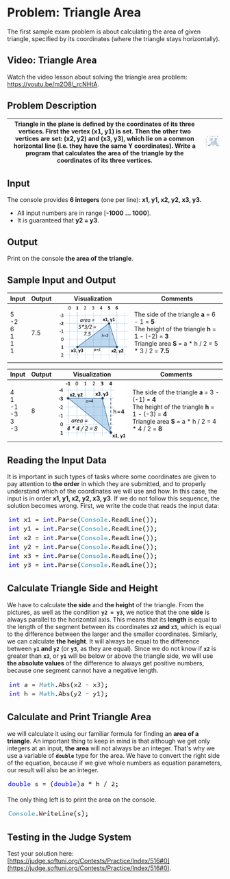 # Problem: Triangle Area

The first sample exam problem is about calculating the area of given triangle, specified by its coordinates (where the triangle stays horizontally).

## Video: Triangle Area

Watch the video lesson about solving the triangle area problem: https://youtu.be/m2O8\_rcNHtA.

## Problem Description

| Triangle in the plane is defined by the coordinates of its three vertices. First the vertex (x1, y1) is set. Then the other two vertices are set: (x2, y2) and (x3, y3), which lie on a common horizontal line (i.e. they have the same Y coordinates). Write a program that calculates the area of the triangle by the coordinates of its three vertices. | ![](../../../../assets/chapter-8-1-images/01.Triangle-area-01.png) |
| ---------------------------------------------------------------------------------------------------------------------------------------------------------------------------------------------------------------------------------------------------------------------------------------------------------------------------------------------------------- | ------------------------------------------------------------------ |

## Input

The console provides **6 integers** (one per line): **x1, y1, x2, y2, x3, y3.**

* All input numbers are in range \[**-1000 … 1000**].
* It is guaranteed that **y2 = y3**.

## Output

Print on the console **the area of the triangle**.

## Sample Input and Output

| Input                              | Output | Visualization                                                      | Comments                                                                                                                                                                                                                                            |
| ---------------------------------- | ------ | ------------------------------------------------------------------ | --------------------------------------------------------------------------------------------------------------------------------------------------------------------------------------------------------------------------------------------------- |
| <p>5<br>-2<br>6<br>1<br>1<br>1</p> | 7.5    | ![](../../../../assets/chapter-8-1-images/01.Triangle-area-01.png) | <p>The side of the triangle <strong>a</strong> = 6 - 1 = <strong>5</strong><br>The height of the triangle <strong>h</strong> = 1 - (-2) = <strong>3</strong><br>Triangle area <strong>S</strong> = a * h / 2 = 5 * 3 / 2 = <strong>7.5</strong></p> |

| Input                                | Output | Visualization                                                      | Comments                                                                                                                                                                                                                                             |
| ------------------------------------ | ------ | ------------------------------------------------------------------ | ---------------------------------------------------------------------------------------------------------------------------------------------------------------------------------------------------------------------------------------------------- |
| <p>4<br>1<br>-1<br>-3<br>3<br>-3</p> | 8      | ![](../../../../assets/chapter-8-1-images/01.Triangle-area-02.png) | <p>The side of the triangle <strong>a</strong> = 3 - (-1) = <strong>4</strong><br>The height of the triangle <strong>h</strong> = 1 - (-3) = <strong>4</strong><br>Triangle area <strong>S</strong> = a * h / 2 = 4 * 4 / 2 = <strong>8</strong></p> |

## Reading the Input Data

It is important in such types of tasks where some coordinates are given to pay attention to **the order** in which they are submitted, and to properly understand which of the coordinates we will use and how. In this case, the input is in order **x1, y1, x2, y2, x3, y3**. If we do not follow this sequence, the solution becomes wrong. First, we write the code that reads the input data:

![](../../../../assets/chapter-8-1-images/01.Triangle-area-03.png)

## Calculate Triangle Side and Height

We have to calculate **the side** and **the height** of the triangle. From the pictures, as well as the condition **`y2 = y3`**, we notice that the one **side** is always parallel to the horizontal axis. This means that its **length** is equal to the length of the segment between its coordinates **`x2` and `x3`**, which is equal to the difference between the larger and the smaller coordinates. Similarly, we can calculate **the height**. It will always be equal to the difference between **`y1` and `y2`** (or **`y3`**, as they are equal). Since we do not know if **`x2`** is greater than **`x3`**, or **`y1`** will be below or above the triangle side, we will use **the absolute values** of the difference to always get positive numbers, because one segment cannot have a negative length.

![](../../../../assets/chapter-8-1-images/01.Triangle-area-04.png)

## Calculate and Print Triangle Area

we will calculate it using our familiar formula for finding an **area of a triangle**. An important thing to keep in mind is that although we get only integers at an input, **the area** will not always be an integer. That's why we use a variable of **`double`** type for the area. We have to convert the right side of the equation, because if we give whole numbers as equation parameters, our result will also be an integer.

![](../../../../assets/chapter-8-1-images/01.Triangle-area-05.png)

The only thing left is to print the area on the console.

![](../../../../assets/chapter-8-1-images/01.Triangle-area-06.png)

## Testing in the Judge System

Test your solution here: [https://judge.softuni.org/Contests/Practice/Index/516#0](https://judge.softuni.org/Contests/Practice/Index/516#0).
